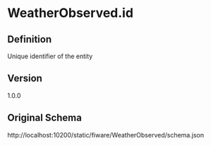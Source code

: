 # WeatherObserved.id

## Definition
Unique identifier of the entity

## Version
1.0.0

## Original Schema
http://localhost:10200/static/fiware/WeatherObserved/schema.json
